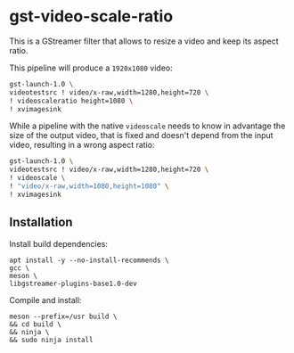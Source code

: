 
# gst-video-scale-ratio

This is a GStreamer filter that allows to resize a video and keep its aspect ratio.

This pipeline will produce a `1920x1080` video:
```sh
gst-launch-1.0 \
videotestsrc ! video/x-raw,width=1280,height=720 \
! videoscaleratio height=1080 \
! xvimagesink
```

While a pipeline with the native `videoscale` needs to know in advantage the size of the output video, that is fixed and doesn't depend from the input video, resulting in a wrong aspect ratio:
```sh
gst-launch-1.0 \
videotestsrc ! video/x-raw,width=1280,height=720 \
! videoscale \
! "video/x-raw,width=1080,height=1080" \
! xvimagesink
```

## Installation

Install build dependencies:
```
apt install -y --no-install-recommends \
gcc \
meson \
libgstreamer-plugins-base1.0-dev
```

Compile and install:
```
meson --prefix=/usr build \
&& cd build \
&& ninja \
&& sudo ninja install
```
